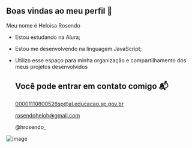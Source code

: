 ## Boas vindas ao meu perfil 💖

Meu nome é Heloisa Rosendo 

- Estou estudando na Alura;
- Estou me desenvolvendo na linguagem JavaScript;
- Utilizo esse espaço para minha organização e compartilhamento dos meus projetos desenvolvidos

  ## Você pode entrar em contato comigo 📬

  00001110800526sp@al.educacao.sp.gov.br
  
  rosendoheloh@gmail.com
  
  @hrosendo_ 

![image](https://github.com/user-attachments/assets/de9e627c-083d-4a2b-9090-76023f3be30f)


